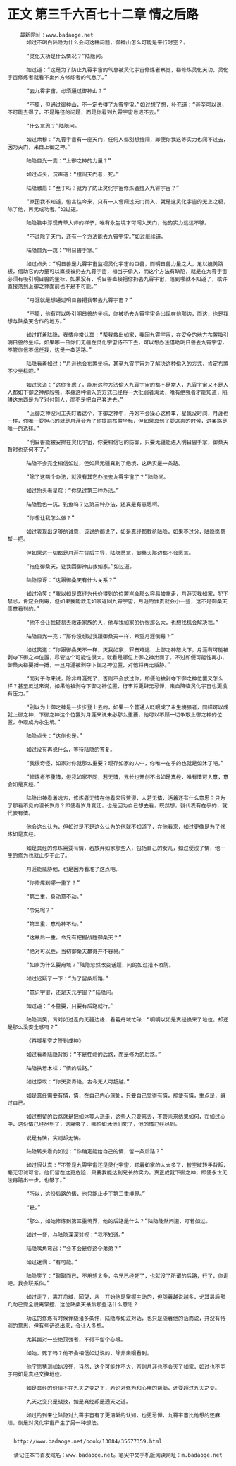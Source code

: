 # 正文 第三千六百七十二章 情之后路
        最新网址：www.badaoge.net
          如过不明白陆隐为什么会问这种问题，御神山怎么可能是平行时空？。
      
          “灵化天功是什么情况？”陆隐问。
      
          如过道：“这是为了防止九霄宇宙的气息被灵化宇宙修炼者察觉，都修炼灵化天功，灵化宇宙修炼者就看不出外方修炼者的气息了。”
      
          “去九霄宇宙，必须通过御神山？”
      
          “不错，但通过御神山，不一定去得了九霄宇宙。”如过想了想，补充道：“甚至可以说，不可能去得了，不是路径的问题，而是你看到九霄宇宙也进不去。”
      
          “什么意思？”陆隐问。
      
          如过肃穆：“九霄宇宙有一座天门，任何人都别想擅闯，即便你我这等实力也闯不过去，因为天门，来自上御之神。”
      
          陆隐目光一变：“上御之神的力量？”
      
          如过点头，沉声道：“擅闯天门者，死。”
      
          陆隐皱眉：“至于吗？就为了防止灵化宇宙修炼者擅入九霄宇宙？”
      
          “原因我不知道，但古往今来，只有一人曾闯过天门而入，就是这灵化宇宙的无上之极，除了他，再无成功者。”如过道。
      
          陆隐脑中浮现青草大师的样子，唯有永生境才可闯入天门，他的实力远远不够。
      
          “不过除了天门，还有一个方法能去九霄宇宙。”如过继续道。
      
          陆隐目光一跳：“明日兽手掌。”
      
          如过点头：“明日兽是九霄宇宙监视灵化宇宙的巨兽，而明日兽力量之大，足以媲美跳板，借助它的力量可以直接被扔去九霄宇宙，相当于偷入，而这个方法有缺陷，就是在九霄宇宙必须有吸引明日兽的坐标，如果没有，明日兽直接把你扔去九霄宇宙，落到哪就不知道了，或许直接落到上御之神面前也不是不可能。”
      
          “月涯就是想通过明日兽把我带去九霄宇宙？”
      
          “不错，他有可以吸引明日兽的坐标，你被扔去九霄宇宙会出现在他那边，而这，也是我想与陆桑天合作的地方。”
      
          如过盯着陆隐，表情非常认真：“帮我救出如家，我回九霄宇宙，在安全的地方布置吸引明日兽的坐标，如果哪一日你们无疆在灵化宇宙待不下去，可以想办法借助明日兽去九霄宇宙，不管你信不信任我，这是一条活路。”
      
          陆隐看着如过：“月涯也会布置坐标，甚至九霄宇宙为了解决这种偷入的方式，肯定布置不少坐标吧。”
      
          如过笑道：“这你多虑了，能用这种方法偷入九霄宇宙的都不是常人，九霄宇宙又不是人人都如下御之神那般强，本身这种偷入的方式已经将一大批弱者淘汰，唯有绝强者才能知道，陷阱这东西是为了对付别人，而不是把自己套进去。”
      
          “上御之神没闲工夫盯着这个，下御之神中，丹妗不会操心这种事，星帆没时间，月涯也一样，你唯一要担心的就是月涯会为了你提前布置坐标，但如果真到了要逃离的时候，这条路是唯一的选择。”
      
          “明日兽能被安排在灵化宇宙，你要相信它的防御，只要无疆能进入明日兽手掌，御桑天暂时也奈何不了。”
      
          陆隐不会完全相信如过，但如果无疆真到了绝境，这确实是一条路。
      
          “除了这两个办法，就没有其它办法去九霄宇宙了？”陆隐问。
      
          如过抬头看星穹：“你见过第三种办法。”
      
          陆隐脸色一沉，钓鱼吗？这第三种办法，还真是有意思啊。
      
          “你想让我怎么做？”
      
          如过表现出足够的诚意，该说的都说了，如是真经都教给陆隐，如果不过分，陆隐愿意帮一把。
      
          但如果这一切都是月涯在背后主导，陆隐愿意，御桑天那边都不会愿意。
      
          “拖住御桑天，让我回御神山救如家。”如过道。
      
          陆隐惊讶：“这跟御桑天有什么关系？”
      
          如过冷笑：“我以如是真经为代价得到的位置岂会那么容易被拿走，月涯灭我如家，犯下禁忌，肯定会倒霉，但如果我能救走如家返回九霄宇宙，月涯的罪责就会小一些，这不是御桑天愿意看到的。”
      
          “他不会让我轻易去救走家族的人，他与我如家的仇恨那么大，也想找机会解决我。”
      
          陆隐目光一亮：“那你没想过我跟御桑天一样，希望月涯倒霉？”
      
          如过笑道：“你跟御桑天不一样，灭我如家，罪责难逃，上御之神怒火下，月涯有可能被剥夺下御之神位置，尽管这个可能性很大，就看是哪位上御之神出面了，不过即便可能性再小，御桑天都要搏一搏，一旦月涯被剥夺下御之神位置，对他将再无威胁。”
      
          “而对于你来说，除非月涯死了，否则不会放过你，即便他被剥夺下御之神位置又怎么样？甚至反过来说，如果他被剥夺下御之神位置，行事将更肆无忌惮，亲自降临灵化宇宙也更没有压力。”
      
          “别以为上御之神是一步步登上去的，如果一个普通人眨眼成了永生境强者，同样可以成就上御之神，下御之神这个位置对月涯来说未必那么重要，他可以不顾一切争取上御之神的位置，争取成为永生境。”
      
          陆隐点头：“这倒也是。”
      
          如过没有再说什么，等待陆隐的答复。
      
          “我很奇怪，如家对你就那么重要？现存如家的人中，你唯一在乎的也就是如沐了吧。”
      
          “修炼者不重情，但我如家不同，若无情，兄长也开创不出如是真经，唯有情可入意，意会如是真经。”
      
          陆隐出神看着远方，修炼者无情在他看来很荒谬，人若无情，活着还有什么意思？只为了那看不见的漫长岁月？即便看岁月变迁，也是因为自己想去看，既然想，就代表有在乎的，就代表有情。
      
          他会这么认为，但如过是不是这么认为的他就不知道了，在他看来，如过更像是为了修炼如是真经。
      
          如是真经的修炼需要有情，若放弃如家那些人，包括自己的女儿，如过便没了情，他一生的修为也就止步于此了。
      
          月涯能威胁他，也是因为看准了这点吧。
      
          “你修炼到哪一重了？”
      
          “第二重，身动意不动。”
      
          “令兄呢？”
      
          “第三重，意动神不动。”
      
          “这最后一重，令兄有把握战胜御桑天？”
      
          “绝对可以胜，当初御桑天赢得并不容易。”
      
          “如家为什么要舟域？”陆隐忽然改变话题，问的如过措不及防。
      
          如过迟疑了一下：“为了留条后路。”
      
          “意识宇宙，还是天元宇宙？”陆隐问。
      
          如过道：“不重要，只要有后路就行。”
      
          陆隐淡笑，背对如过走向无疆边缘，看着舟域忙碌：“明明以如是真经换来了地位，却还是那么没安全感吗？”
      
          《吞噬星空之签到成神》
      
          如过看着陆隐背影：“不是性命的后路，而是修为的后路。”
      
          陆隐扶着木栏：“情的后路。”
      
          如过惊叹：“你天资奇绝，古今无人可超越。”
      
          如是真经需要有情，情，在自己内心深处，只要自己觉得有情，那便有情，重点是，骗过自己。
      
          如过想留的后路就是把如沐等人送走，这些人只要离去，不管未来结果如何，在如过心中，这份情已经尽到了，这就够了，哪怕如沐他们死了，他的情已经尽到。
      
          说是有情，实则却无情。
      
          陆隐转头看向如过：“你确定能给自己的情，留一条后路？”
      
          如过很认真：“不管是九霄宇宙还是灵化宇宙，盯着如家的人太多了，智空域转手背叛，毫无忠诚可言，他们留在这更危险，只要我能达到兄长的实力，真正成就下御之神，即便永世无法再踏出一步，也够了。”
      
          “所以，这份后路的情，也只能止步于第三重境界。”
      
          “是。”
      
          “那么，如始修炼到第三重境界，他的后路是什么？”陆隐陡然问道，盯着如过。
      
          如过一怔，与陆隐深深对视：“我不知道。”
      
          陆隐嘴角弯起：“会不会是你这个弟弟？”
      
          如过迷惘：“有可能。”
      
          陆隐笑了：“聊聊而已，不用想太多，令兄已经死了，也就没了所谓的后路，行了，你走吧，我会联系你。”
      
          如过走了，离开舟域，回望，从一开始他是掌握主动的，但随着越说越多，尤其最后那几句已完全脱离掌控，这位陆桑天最后那些话什么意思？
      
          功法的修炼有时候伴随诸多条件，陆隐与如过对话，也只是随着他的话而说，并没有特别的意思，但有些话说出来，会让人多想。
      
          尤其面对一些绝顶强者，不得不留个心眼。
      
          如始，死了吗？他不会相信如过说的，除非亲眼看到。
      
          他宁愿猜测如始没死，当然，这个可能性不大，否则月涯也不会灭了如家，如过也不至于用如是真经交换地位。
      
          如是真经的价值不在九天之变之下，若论对修为和心境的帮助，还要超过九天之变。
      
          九天之变只是战技，如是真经却是通天之道。
      
          如过的到来让陆隐对九霄宇宙有了更清晰的认知，也更忌惮，九霄宇宙比他想的还麻烦，倒是对灵化宇宙产生了另一种想法。
      
      
      http://www.badaoge.net/book/13084/35677359.html
      
      请记住本书首发域名：www.badaoge.net。笔尖中文手机版阅读网址：m.badaoge.net